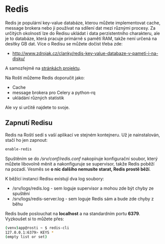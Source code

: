 # Redis

Redis je populární key-value databáze, kterou můžete implementovat cache, message brokera nebo ji používat na sdílení dat mezi různými procesy. Za určitých okolností lze do Redisu ukládat i data perzistentního charakteru, ale je to databáze, která pracuje primárně s pamětí RAM, takže není určená na desítky GB dat. Více o Redisu se můžete dočíst třeba zde:

* http://www.zdrojak.cz/clanky/redis-key-value-databaze-v-pameti-i-na-disku/

A samozřejmě na [stránkách projektu](http://redis.io/).

Na Roští můžeme Redis doporučit jako:

* Cache
* message brokera pro Celery a python-rq
* ukládání různých statistik

Ale vy si určitě najdete to svoje.

## Zapnutí Redisu

Redis na Roští sedí s vaší aplikací ve stejném kontejneru. Už je nainstalován, stačí ho jen zapnout:

```bash
enable-redis
```

Spuštěním se do */srv/conf/redis.conf* nakopíruje konfigurační soubor, který můžete libovolně měnit a nakonfiguruje se supervisor, takže Redis poběží na pozadí. Vesměs se **o nic dalšího nemusíte starat, Redis prostě běží**.

K běžící instanci Redisu existují dva log soubory:

* /srv/logs/redis.log - sem loguje supervisor a mohou zde být chyby ze spuštění
* /srv/logs/redis-server.log - sem loguje Redis sám a bude zde chyby z běhu

Redis bude poslouchat na **localhost** a na standardním portu **6379**. Vyzkoušet si to můžete přes:

```bash
(venv)app@rosti ~ $ redis-cli 
127.0.0.1:6379> KEYS *
(empty list or set)
```
